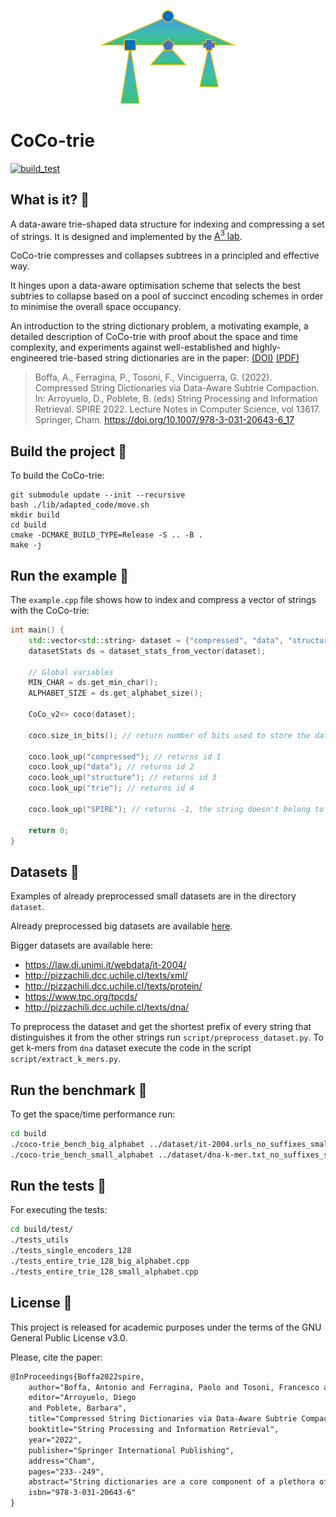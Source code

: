 <p align="center">
  <img src="https://github.com/aboffa/CoCo-trie/blob/main/static/coco-logo.png" height=150  alt="CoCo-trie logo"/>
</p>

# CoCo-trie

[![build_test](https://github.com/aboffa/CoCo-trie/actions/workflows/build_test.yml/badge.svg)](https://github.com/aboffa/CoCo-trie/actions/workflows/build_test.yml)

## What is it? 📣

A data-aware trie-shaped data structure for indexing and compressing a set of strings. It is designed and implemented by the [A<sup>3</sup> lab](http://acube.di.unipi.it/). 

CoCo-trie compresses and collapses subtrees in a principled and effective  way.

It hinges upon a data-aware optimisation scheme that selects the best subtries to collapse based on a pool of succinct encoding schemes in order to minimise the overall space occupancy.

An introduction to the string dictionary problem, a motivating example, a detailed description of CoCo-trie with proof about the space and time complexity, and experiments against well-established and highly-engineered trie-based string dictionaries are in the paper: [(DOI)](https://link.springer.com/chapter/10.1007/978-3-031-20643-6_17) [(PDF)](https://pages.di.unipi.it/boffa/files/SPIRE.pdf)

>  Boffa, A., Ferragina, P., Tosoni, F., Vinciguerra, G. (2022). Compressed String Dictionaries via Data-Aware Subtrie Compaction. In: Arroyuelo, D., Poblete, B. (eds) String Processing and Information Retrieval. SPIRE 2022. Lecture Notes in Computer Science, vol 13617. Springer, Cham. https://doi.org/10.1007/978-3-031-20643-6_17


## Build the project 🔧

To build the CoCo-trie:

```
git submodule update --init --recursive
bash ./lib/adapted_code/move.sh
mkdir build
cd build
cmake -DCMAKE_BUILD_TYPE=Release -S .. -B .
make -j
```

## Run the example 🏃

The `example.cpp` file shows how to index and compress a vector of strings with the CoCo-trie:


```c++
int main() {
    std::vector<std::string> dataset = {"compressed", "data", "structure", "trie"};
    datasetStats ds = dataset_stats_from_vector(dataset);

    // Global variables
    MIN_CHAR = ds.get_min_char();
    ALPHABET_SIZE = ds.get_alphabet_size();

    CoCo_v2<> coco(dataset);

    coco.size_in_bits(); // return number of bits used to store the dataset

    coco.look_up("compressed"); // returns id 1
    coco.look_up("data"); // returns id 2
    coco.look_up("structure"); // returns id 3
    coco.look_up("trie"); // returns id 4

    coco.look_up("SPIRE"); // returns -1, the string doesn't belong to the set

    return 0;
}

```

## Datasets 💽
Examples of already preprocessed small datasets are in the directory `dataset`.

Already preprocessed big datasets are available [here](https://drive.google.com/drive/folders/1x2tCAMyltD-bu1pYc7A9_4DcZJOqElna?usp=share_link).

Bigger datasets are available here:

- https://law.di.unimi.it/webdata/it-2004/
- http://pizzachili.dcc.uchile.cl/texts/xml/
- http://pizzachili.dcc.uchile.cl/texts/protein/
- https://www.tpc.org/tpcds/
- http://pizzachili.dcc.uchile.cl/texts/dna/

To preprocess the dataset and get the shortest prefix of every string that distinguishes it from the other strings run `script/preprocess_dataset.py`.
To get k-mers from `dna` dataset execute the code in the script `script/extract_k_mers.py`.


## Run the benchmark 🚀

 To get the space/time performance run:
```bash
cd build
./coco-trie_bench_big_alphabet ../dataset/it-2004.urls_no_suffixes_small
./coco-trie_bench_small_alphabet ../dataset/dna-k-mer.txt_no_suffixes_small
```

## Run the tests 🛫
For executing the tests:

```bash
cd build/test/
./tests_utils
./tests_single_encoders_128
./tests_entire_trie_128_big_alphabet.cpp
./tests_entire_trie_128_small_alphabet.cpp
```

## License 🪪

This project is released for academic purposes under the terms of the GNU General Public License v3.0.

Please, cite the paper:

```tex
@InProceedings{Boffa2022spire,
    author="Boffa, Antonio and Ferragina, Paolo and Tosoni, Francesco and Vinciguerra, Giorgio",
    editor="Arroyuelo, Diego
    and Poblete, Barbara",
    title="Compressed String Dictionaries via Data-Aware Subtrie Compaction",
    booktitle="String Processing and Information Retrieval",
    year="2022",
    publisher="Springer International Publishing",
    address="Cham",
    pages="233--249",
    abstract="String dictionaries are a core component of a plethora of applications, so it is not surprising that they have been widely and deeply investigated in the literature since the introduction of tries in the '60s.",
    isbn="978-3-031-20643-6"
}
```
